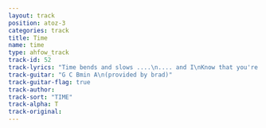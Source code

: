 ```yaml
---
layout: track
position: atoz-3
categories: track
title: Time
name: time
type: ahfow_track
track-id: 52
track-lyrics: "Time bends and slows ....\n.... and I\nKnow that you're mine and then\nSolely roll on through the night\n\nTime, time\nOn through the night\nTime, time\n\nEach day goes so fast\nThe summer is now past\nI'm standin in garbage\nAnd solely roll on through the night\n\nTime, time\nOn through the night\nTime, time\n\nTime, time, time\nWhen you were mine, mine, mine\nAll through the time, time, time\nWhen you were mine, mine, mine"
track-guitar: "G C Bmin A\n(provided by brad)"
track-guitar-flag: true
track-author: 
track-sort: "TIME"
track-alpha: T
track-original: 
---
```

